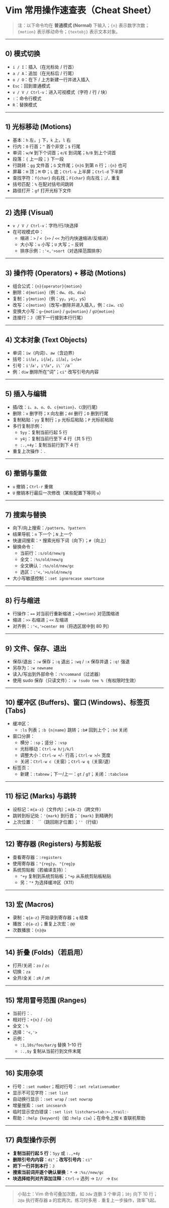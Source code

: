 # Vim 常用操作速查表（Cheat Sheet）

> 注：以下命令均在 **普通模式 (Normal)** 下输入；`{n}` 表示数字次数；`{motion}` 表示移动命令；`{textobj}` 表示文本对象。

---

## 0) 模式切换
- `i / I`：插入（在光标处 / 行首）
- `a / A`：追加（在光标后 / 行尾）
- `o / O`：在下 / 上方新建一行并进入插入
- `Esc`：回到普通模式
- `v / V / Ctrl-v`：进入可视模式（字符 / 行 / 块）
- `:`：命令行模式
- `R`：替换模式

---

## 1) 光标移动 (Motions)
- 基本：`h` 左，`j` 下，`k` 上，`l` 右
- 行内：`0` 行首；`^` 首个非空；`$` 行尾
- 单词：`w/W` 到下个词首；`e/E` 到词尾；`b/B` 到上个词首
- 段落：`{` 上一段；`}` 下一段
- 行跳转：`gg` 文件首；`G` 文件尾；`{n}G` 到第 n 行；`:{n}` 也可
- 屏幕：`H` 顶；`M` 中；`L` 底；`Ctrl-u` 上半屏；`Ctrl-d` 下半屏
- 查找字符：`f{char}` 向右找；`F{char}` 向左找；`;`/`,` 重复
- 括号匹配：`%` 在配对括号间跳转
- 路径打开：`gf` 打开光标下文件

---

## 2) 选择 (Visual)
- `v / V / Ctrl-v`：字符/行/块选择
- 在可视模式中：
  - 缩进：`>` / `<`（`>>` / `<<` 为行内快速缩进/反缩进）
  - 大小写：`u` 小写；`U` 大写；`~` 反转
  - 排序示例：`:'<,'>sort`（对选择范围排序）

---

## 3) 操作符 (Operators) + 移动 (Motions)
- 组合公式：`{n}{operator}{motion}`
- 删除：`d{motion}`（例：`dw`、`d$`、`diw`）
- 复制：`y{motion}`（例：`yy`，`y4j`，`y$`）
- 改写：`c{motion}`（改写=删除并进入插入，例：`ciw`、`c$`）
- 变换大小写：`g~{motion}` / `gu{motion}` / `gU{motion}`
- 连接行：`J`（把下一行接到本行行尾）

---

## 4) 文本对象 (Text Objects)
- 单词：`iw`（内词）、`aw`（含边界）
- 括号：`i(`/`a(`，`i{`/`a{`，`i[`/`a[`，`i<`/`a<`
- 引号：`i'`/`a'`，`i"`/`a"`，`i\``/`a\``
- 例：`diw` 删除所在“词”；`ci"` 改写引号内内容

---

## 5) 插入与编辑
- 插/改：`i`、`a`、`o`、`O`、`c{motion}`、`C`(到行尾)
- 删除：`x` 删字符；`X` 向左删；`dd` 删行；`D` 删到行尾
- 复制粘贴：`yy` 复制行；`p` 光标后粘贴；`P` 光标前粘贴
- 多行复制示例：
  - `5yy`：复制当前行起 5 行
  - `y4j`：复制当前行至下 4 行（共 5 行）
  - `:.,+4y`：复制当前行到下 4 行
- 重复上次操作：`.`

---

## 6) 撤销与重做
- `u` 撤销；`Ctrl-r` 重做
- `U` 撤销本行最后一次修改（某些配置下等同 `u`）

---

## 7) 搜索与替换
- 向下/向上搜索：`/pattern`、`?pattern`
- 结果导航：`n` 下一个；`N` 上一个
- 快速词搜索：`*` 搜索光标下词（向下）；`#`（向上）
- 替换命令：
  - 当前行：`:s/old/new/g`
  - 全文：`:%s/old/new/g`
  - 全文确认：`:%s/old/new/gc`
  - 选区：`:'<,'>s/old/new/g`
- 大小写敏感控制：`:set ignorecase smartcase`

---

## 8) 行与缩进
- 行操作：`==` 对当前行重新缩进；`={motion}` 对范围缩进
- 缩进：`>>` 右缩进；`<<` 左缩进
- 对齐例：`:'<,'>center 80`（将选区居中到 80 列）

---

## 9) 文件、保存、退出
- 保存/退出：`:w` 保存；`:q` 退出；`:wq` / `:x` 保存并退；`:q!` 强退
- 另存为：`:w newname`
- 读入/写出到外部命令：`:%!command`（过滤器）
- 使用 sudo 保存（只读文件）：`:w !sudo tee %`（有权限时生效）

---

## 10) 缓冲区 (Buffers)、窗口 (Windows)、标签页 (Tabs)
- 缓冲区：
  - `:ls` 列表；`:b {n|name}` 跳转；`:b#` 回到上个；`:bd` 关闭
- 窗口分屏：
  - 横分：`:sp`；竖分：`:vsp`
  - 光标移动：`Ctrl-w h/j/k/l`
  - 调整大小：`Ctrl-w +`/`-` 行高；`Ctrl-w >`/`<` 宽度
  - 关闭：`Ctrl-w c`（关窗）；`Ctrl-w q`（关窗/退）
- 标签页：
  - 新建：`:tabnew`；下一/上一：`gt` / `gT`；关闭：`:tabclose`

---

## 11) 标记 (Marks) 与跳转
- 设标记：`m{a-z}`（文件内）；`m{A-Z}`（跨文件）
- 跳转到标记处：`'{mark}` 到行首；`` `{mark} `` 到精确列
- 上次位置：`` `` ``（跳回刚才位置）；`''`（行级）

---

## 12) 寄存器 (Registers) 与剪贴板
- 查看寄存器：`:registers`
- 使用寄存器：`"{reg}y`、`"{reg}p`
- 系统剪贴板（若编译支持）：
  - `"+y` 复制到系统剪贴板；`"+p` 从系统剪贴板粘贴
  - 另：`"*` 为选择缓冲区（X11）

---

## 13) 宏 (Macros)
- 录制：`q{a-z}` 开始录到寄存器；`q` 结束
- 播放：`@{a-z}`；重复上次宏：`@@`
- 次数播放：`{n}@a`

---

## 14) 折叠 (Folds)（若启用）
- 打开/关闭：`zo` / `zc`
- 切换：`za`
- 全开/全关：`zR` / `zM`

---

## 15) 常用冒号范围 (Ranges)
- 当前行：`.`
- 相对行：`+{n}` / `-{n}`
- 全文：`%`
- 选择：`'<,'>`
- 示例：
  - `:1,10s/foo/bar/g` 替换 1–10 行
  - `:.,$y` 复制从当前行到文件末尾

---

## 16) 实用杂项
- 行号：`:set number`；相对行号：`:set relativenumber`
- 显示不可见字符：`:set list`
- 自动换行显示：`:set wrap` / `:set nowrap`
- 增量搜索：`:set incsearch`
- 临时显示空白错误：`:set list listchars=tab:>-,trail:·`
- 帮助：`:help {keyword}`（如 `:help ciw`）；在命令上按 `K` 查联机帮助

---

## 17) 典型操作示例
- **复制当前行起 5 行**：`5yy` 或 `:.,+4y`
- **删除引号内内容**：`di"`；**改写引号内**：`ci"`
- **把下一行并到本行**：`J`
- **搜索当前词并逐个确认替换**：`*` → `:%s//new/gc`
- **块选择给列对齐添加注释**：`Ctrl-v` 选列 → `I// ` → `Esc`

---

> 小贴士：Vim 命令可叠加次数，如 `3dw` 连删 3 个单词；`10j` 向下 10 行；`2@a` 执行寄存器 a 的宏两次。练习时多用 `.` 重复上一步操作，效率飞起。

